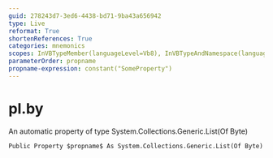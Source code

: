 ```yaml
---
guid: 278243d7-3ed6-4438-bd71-9ba43a656942
type: Live
reformat: True
shortenReferences: True
categories: mnemonics
scopes: InVBTypeMember(languageLevel=Vb8), InVBTypeAndNamespace(languageLevel=Vb8)
parameterOrder: propname
propname-expression: constant("SomeProperty")
---
```


# pl.by

An automatic property of type System.Collections.Generic.List(Of Byte)

```
Public Property $propname$ As System.Collections.Generic.List(Of Byte)
```
